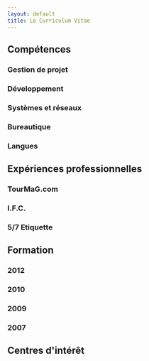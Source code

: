```yaml
---
layout: default
title: Le Curriculum Vitae
---
```


Compétences
---

### Gestion de projet

### Développement

### Systèmes et réseaux

### Bureautique

### Langues

Expériences professionnelles
---

### TourMaG.com

### I.F.C.

### 5/7 Etiquette

Formation
---

### 2012

### 2010

### 2009

### 2007

Centres d'intérêt
---

